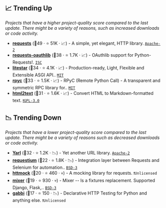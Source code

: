 ## 📈 Trending Up

_Projects that have a higher project-quality score compared to the last update. There might be a variety of reasons, such as increased downloads or code activity._

- <b><a href="https://github.com/psf/requests">requests</a></b> (🥇49 ·  ⭐ 51K · 📈) - A simple, yet elegant, HTTP library. <code><a href="http://bit.ly/3nYMfla">Apache-2</a></code>
- <b><a href="https://github.com/requests/requests-oauthlib">requests-oauthlib</a></b> (🥇38 ·  ⭐ 1.7K · 📈) - OAuthlib support for Python-Requests!. <code><a href="http://bit.ly/3hkKRql">ISC</a></code>
- <b><a href="https://github.com/litestar-org/litestar">litestar</a></b> (🥉34 ·  ⭐ 4.1K · 📈) - Production-ready, Light, Flexible and Extensible ASGI API.. <code><a href="http://bit.ly/34MBwT8">MIT</a></code> <code><img src="https://www.openapis.org/wp-content/uploads/sites/3/2016/11/favicon.png" style="display:inline;" width="13" height="13"></code>
- <b><a href="https://github.com/tomerfiliba-org/rpyc">rpyc</a></b> (🥈33 ·  ⭐ 1.5K · 📈) - RPyC (Remote Python Call) - A transparent and symmetric RPC library for.. <code><a href="http://bit.ly/34MBwT8">MIT</a></code>
- <b><a href="https://github.com/Alir3z4/html2text">html2text</a></b> (🥉31 ·  ⭐ 1.6K · 📈) - Convert HTML to Markdown-formatted text. <code><a href="http://bit.ly/2M0xdwT">❗️GPL-3.0</a></code>

## 📉 Trending Down

_Projects that have a lower project-quality score compared to the last update. There might be a variety of reasons such as decreased downloads or code activity._

- <b><a href="https://github.com/aio-libs/yarl">Yarl</a></b> (🥈32 ·  ⭐ 1.2K · 📉) - Yet another URL library. <code><a href="http://bit.ly/3nYMfla">Apache-2</a></code>
- <b><a href="https://github.com/tryolabs/requestium">requestium</a></b> (🥉22 ·  ⭐ 1.8K · 📉) - Integration layer between Requests and Selenium for automation.. <code><a href="http://bit.ly/3aKzpTv">BSD-3</a></code>
- <b><a href="https://github.com/patrys/httmock">httmock</a></b> (🥉20 ·  ⭐ 460 · 💀) - A mocking library for requests. <code>❗Unlicensed</code>
- <b><a href="https://github.com/klen/mixer">mixer</a></b> (🥉19 ·  ⭐ 930 · 💀) - Mixer -- Is a fixtures replacement. Supported Django, Flask,.. <code><a href="http://bit.ly/3aKzpTv">BSD-3</a></code> <code><img src="https://flask.palletsprojects.com/en/1.1.x/_static/flask-icon.png" style="display:inline;" width="13" height="13"></code> <code><img src="https://static.djangoproject.com/img/icon-touch.e4872c4da341.png" style="display:inline;" width="13" height="13"></code>
- <b><a href="https://github.com/cdent/gabbi">gabbi</a></b> (🥉17 ·  ⭐ 150 · 📉) - Declarative HTTP Testing for Python and anything else. <code>❗Unlicensed</code>

